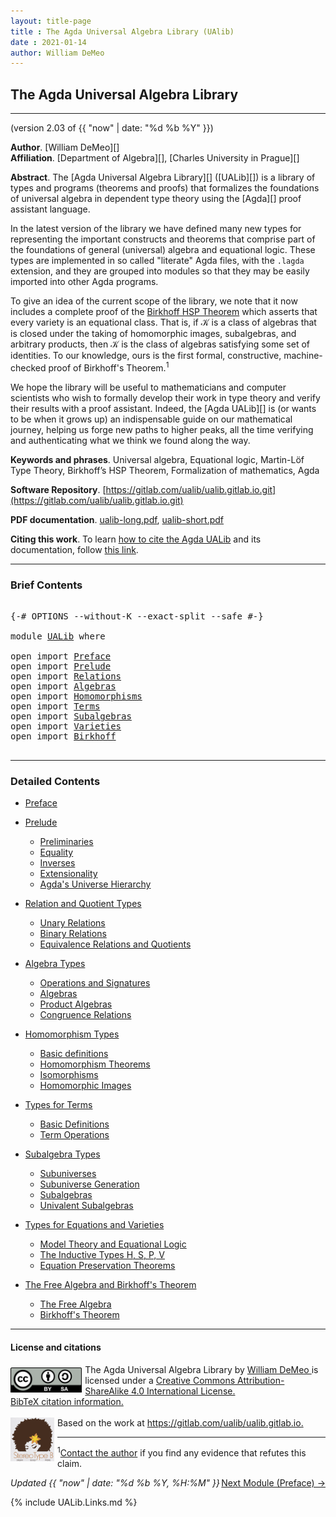 ```yaml
---
layout: title-page
title : The Agda Universal Algebra Library (UAlib)
date : 2021-01-14
author: William DeMeo
---
```


<!--

FILE      : UALib.lagda
AUTHOR    : William DeMeo  <williamdemeo@gmail.com>
DATED     : 14 Jan 2021
UPDATED   : 15 Jan 2021
COPYRIGHT : (c) 2021 William DeMeo

[The Agda Universal Algebra Library](UALib.html)

LICENSE:

The software in this file is subject to the GNU General Public License v3.0.

See the LICENSE file at https://gitlab.com/ualib/ualib.gitlab.io/-/blob/master/LICENSE

The text other than software is copyright of the author. It can be
used for scholarly purposes subject to the usual academic conventions
of citation.

* The *.lagda files are not meant to be read by people, but rather to be
  type-checked by the Agda proof assistant and to automatically generate html files
  (which are meant to be read by people).

* This is done with the generatehtml file to generate markdown and html files from the
  literate Agda (.lagda) files, and then using jekyll to convert markdown into html.

-->

## <a id="ualib">The Agda Universal Algebra Library</a>

---------------------------------------------------------------------------------

(version 2.03 of {{ "now" | date: "%d %b %Y" }})

**Author**. [William DeMeo][]  
**Affiliation**. [Department of Algebra][], [Charles University in Prague][]

**Abstract**. The [Agda Universal Algebra Library][] ([UALib][]) is a library of types and programs (theorems and proofs) that formalizes the foundations of universal algebra in dependent type theory using the [Agda][] proof assistant language.

In the latest version of the library we have defined many new types for representing the important constructs and theorems that comprise part of the foundations of general (universal) algebra and equational logic. These types are implemented in so called "literate" Agda files, with the `.lagda` extension, and they are grouped into modules so that they may be easily imported into other Agda programs.

To give an idea of the current scope of the library, we note that it now includes a complete proof of the [Birkhoff HSP Theorem](UALib.Birkhoff.Theorem.html) which asserts that every variety is an equational class.  That is, if 𝒦 is a class of algebras that is closed under the taking of homomorphic images, subalgebras, and arbitrary products, then 𝒦 is the class of algebras satisfying some set of identities. To our knowledge, ours is the first formal, constructive, machine-checked proof of Birkhoff's Theorem.<span class="footnote"><sup>1</sup></span>

We hope the library will be useful to mathematicians and computer scientists who wish to formally develop their work in type theory and verify their results with a proof assistant. Indeed, the [Agda UALib][] is (or wants to be when it grows up) an indispensable guide on our mathematical journey, helping us forge new paths to higher peaks, all the time verifying and authenticating what we think we found along the way.

**Keywords and phrases**. Universal algebra, Equational logic, Martin-Löf Type Theory, Birkhoff’s HSP Theorem, Formalization of mathematics, Agda

**Software Repository**. [https://gitlab.com/ualib/ualib.gitlab.io.git](https://gitlab.com/ualib/ualib.gitlab.io.git)

**PDF documentation**. [ualib-long.pdf](ualib-long.pdf), [ualib-short.pdf](ualib-short.pdf)

**Citing this work**. To learn [how to cite the Agda UALib](UALib.Preface.html#how-to-cite-the-agda-ualib) and its documentation, follow [this link](UALib.Preface.html#how-to-cite-the-agda-ualib).

--------------------------------

### <a id="brief-contents"></a> Brief Contents

<pre class="Agda">

<a id="3624" class="Symbol">{-#</a> <a id="3628" class="Keyword">OPTIONS</a> <a id="3636" class="Pragma">--without-K</a> <a id="3648" class="Pragma">--exact-split</a> <a id="3662" class="Pragma">--safe</a> <a id="3669" class="Symbol">#-}</a>

<a id="3674" class="Keyword">module</a> <a id="3681" href="UALib.html" class="Module">UALib</a> <a id="3687" class="Keyword">where</a>

<a id="3694" class="Keyword">open</a> <a id="3699" class="Keyword">import</a> <a id="3706" href="Preface.html" class="Module">Preface</a>
<a id="3714" class="Keyword">open</a> <a id="3719" class="Keyword">import</a> <a id="3726" href="Prelude.html" class="Module">Prelude</a>
<a id="3734" class="Keyword">open</a> <a id="3739" class="Keyword">import</a> <a id="3746" href="Relations.html" class="Module">Relations</a>
<a id="3756" class="Keyword">open</a> <a id="3761" class="Keyword">import</a> <a id="3768" href="Algebras.html" class="Module">Algebras</a>
<a id="3777" class="Keyword">open</a> <a id="3782" class="Keyword">import</a> <a id="3789" href="Homomorphisms.html" class="Module">Homomorphisms</a>
<a id="3803" class="Keyword">open</a> <a id="3808" class="Keyword">import</a> <a id="3815" href="Terms.html" class="Module">Terms</a>
<a id="3821" class="Keyword">open</a> <a id="3826" class="Keyword">import</a> <a id="3833" href="Subalgebras.html" class="Module">Subalgebras</a>
<a id="3845" class="Keyword">open</a> <a id="3850" class="Keyword">import</a> <a id="3857" href="Varieties.html" class="Module">Varieties</a>
<a id="3867" class="Keyword">open</a> <a id="3872" class="Keyword">import</a> <a id="3879" href="Birkhoff.html" class="Module">Birkhoff</a>

</pre>

-------------------------------------------

### <a id="detailed-contents"></a> Detailed Contents

- [Preface](Preface.html)

- [Prelude](Prelude.html)
  - [Preliminaries](Prelude.Preliminaries.html)
  - [Equality](Prelude.Equality.html)
  - [Inverses](Prelude.Inverses.html)
  - [Extensionality](Prelude.Extensionality.html)
  - [Agda's Universe Hierarchy](Prelude.Lifts.html)

- [Relation and Quotient Types](Relations.html)
  - [Unary Relations](Relations.Unary.html)
  - [Binary Relations](Relations.Binary.html)
  - [Equivalence Relations and Quotients](Relations.Quotients.html)

- [Algebra Types](Algebras.html)
  - [Operations and Signatures](Algebras.Signatures.html)
  - [Algebras](Algebras.Algebras.html)
  - [Product Algebras](Algebras.Products.html)
  - [Congruence Relations](Algebras.Congruences.html)

- [Homomorphism Types](Homomorphisms.html)
  - [Basic definitions](Homomorphisms.Basic.html)
  - [Homomorphism Theorems](Homomorphisms.Noether.html)
  - [Isomorphisms](Homomorphisms.Isomorphisms.html)
  - [Homomorphic Images](Homomorphisms.HomomorphicImages.html)

- [Types for Terms](Terms.html)
  - [Basic Definitions](Terms.Basic.html)
  - [Term Operations](Terms.Operations.html)

- [Subalgebra Types](Subalgebras.html)
  - [Subuniverses](Subalgebras.Subuniverses.html)
  - [Subuniverse Generation](Subalgebras.Generation.html)
  - [Subalgebras](Subalgebras.Subalgebras)
  - [Univalent Subalgebras](Subalgebras.Univalent.html)

- [Types for Equations and Varieties](Varieties.html)
  - [Model Theory and Equational Logic](Varieties.EquationalLogic.html)
  - [The Inductive Types H, S, P, V](Varieties.Varieties.html)
  - [Equation Preservation Theorems](Varieties.Preservation.html)

- [The Free Algebra and Birkhoff's Theorem](Birkhoff.html)
  - [The Free Algebra](Birkhoff.FreeAlgebra.html)
  - [Birkhoff's Theorem](Birkhoff.HSPTheorem.html)

---------------------------------------

#### License and citations

<a rel="license" href="http://creativecommons.org/licenses/by-sa/4.0/">
  <img alt="Creative Commons License" style="border-width:0; float: left; padding:5px 5px 0px 0px" height='40' src="css/by-sa.svg" />
  <!-- <img alt="Creative Commons License" style="border-width:0; float: left; padding:5px 5px 0px 0px" height='40' src="https://i.creativecommons.org/l/by-sa/4.0/88x31.png" /> -->
</a>
<span xmlns:dct="http://purl.org/dc/terms/" property="dct:title">
  The Agda Universal Algebra Library
</span> by
<a xmlns:cc="http://creativecommons.org/ns#" href="https://williamdemeo.gitlab.io/" property="cc:attributionName" rel="cc:attributionURL">
  William DeMeo
</a>
is licensed under a
<a rel="license" href="http://creativecommons.org/licenses/by-sa/4.0/">
  Creative Commons Attribution-ShareAlike 4.0 International License.
</a>
<br />
<a href="https://ualib.gitlab.io/Preface.html#how-to-cite-the-agda-ualib">BibTeX citation information.</a>
<br />
<br />
<a href="https://stereotypeb.gitlab.io"><img alt="stereotypeb" style="border-width:0; float: left; padding:0px 5px 0px 0px;" width='70' src="css/stereotypeb-avatar.png" /></a>
Based on the work at
<a xmlns:dct="http://purl.org/dc/terms/" href="https://gitlab.com/ualib/ualib.gitlab.io" rel="dct:source">
  https://gitlab.com/ualib/ualib.gitlab.io.
</a>

---------------------------------

<span class="footnote"><sup>1</sup>[Contact the author](mailto:williamdemeo@gmail.com) if you find any evidence that refutes this claim.</span>

<p></p>

<span style="float:right;">[Next Module (Preface) →](Preface.html)</span>


<div class="container">
<p>
<i>Updated {{ "now" | date: "%d %b %Y, %H:%M" }}</i>
</p>
</div>


{% include UALib.Links.md %}

